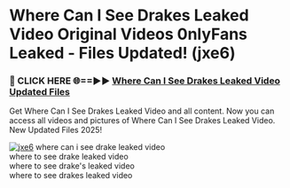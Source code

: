 # Where Can I See Drakes Leaked Video Original Videos 0nlyFans Leaked - Files Updated! (jxe6)

<h3>🔴 CLICK HERE 🌐==►► <a href="https://tinyurl.com/4seja8ks" rel="nofollow">Where Can I See Drakes Leaked Video Updated Files</a></h3>

Get Where Can I See Drakes Leaked Video and all content. Now you can access all videos and pictures of Where Can I See Drakes Leaked Video. New Updated Files 2025!

[![jxe6](https://i.imgur.com/EWjZXRe.gif)](https://tinyurl.com/4seja8ks)
where can i see drake leaked video<br>
where to see drake leaked video<br>
where to see drake's leaked video<br>
where to see drakes leaked video